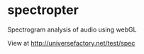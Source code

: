 # spectropter
Spectrogram analysis of audio using webGL

View at http://universefactory.net/test/spec
